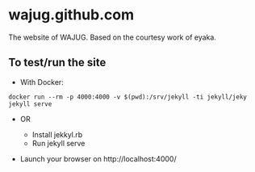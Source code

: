 # wajug.github.com
The website of WAJUG.
Based on the courtesy work of eyaka.

## To test/run the site

* With Docker:
```
docker run --rm -p 4000:4000 -v $(pwd):/srv/jekyll -ti jekyll/jeky jekyll serve
```
* OR
  - Install jekkyl.rb
  - Run jekyll serve

* Launch your browser on http://localhost:4000/
